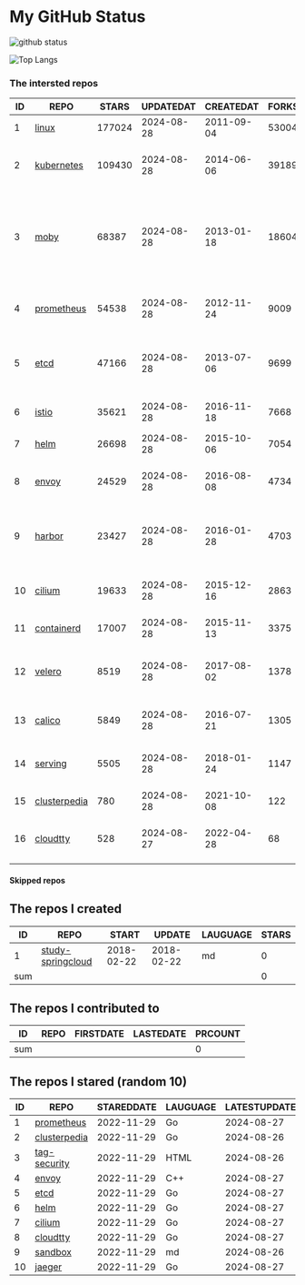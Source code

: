 # My GitHub Status

<img src="https://github-readme-stats-1.yihong0618.vercel.app/api?username=daoqingniu&show_icons=true&&&hide_title=true&count_private=true" alt="github status" />

![Top Langs](https://github-readme-stats-1.yihong0618.vercel.app/api/top-langs/?username=daoqingniu&layout=compact)

<!--START_SECTION:github_repos-->
### The intersted repos
| ID |                              REPO                               | STARS  | UPDATEDAT  | CREATEDAT  | FORKSCOUNT |                                                DESCRIPTIONS                                                |
|----|-----------------------------------------------------------------|--------|------------|------------|------------|------------------------------------------------------------------------------------------------------------|
|  1 | [linux](https://github.com/torvalds/linux)                      | 177024 | 2024-08-28 | 2011-09-04 |      53004 | Linux kernel source tree                                                                                   |
|  2 | [kubernetes](https://github.com/kubernetes/kubernetes)          | 109430 | 2024-08-28 | 2014-06-06 |      39189 | Production-Grade Container Scheduling and Management                                                       |
|  3 | [moby](https://github.com/moby/moby)                            |  68387 | 2024-08-28 | 2013-01-18 |      18604 | The Moby Project - a collaborative project for the container ecosystem to assemble container-based systems |
|  4 | [prometheus](https://github.com/prometheus/prometheus)          |  54538 | 2024-08-28 | 2012-11-24 |       9009 | The Prometheus monitoring system and time series database.                                                 |
|  5 | [etcd](https://github.com/etcd-io/etcd)                         |  47166 | 2024-08-28 | 2013-07-06 |       9699 | Distributed reliable key-value store for the most critical data of a distributed system                    |
|  6 | [istio](https://github.com/istio/istio)                         |  35621 | 2024-08-28 | 2016-11-18 |       7668 | Connect, secure, control, and observe services.                                                            |
|  7 | [helm](https://github.com/helm/helm)                            |  26698 | 2024-08-28 | 2015-10-06 |       7054 | The Kubernetes Package Manager                                                                             |
|  8 | [envoy](https://github.com/envoyproxy/envoy)                    |  24529 | 2024-08-28 | 2016-08-08 |       4734 | Cloud-native high-performance edge/middle/service proxy                                                    |
|  9 | [harbor](https://github.com/goharbor/harbor)                    |  23427 | 2024-08-28 | 2016-01-28 |       4703 | An open source trusted cloud native registry project that stores, signs, and scans content.                |
| 10 | [cilium](https://github.com/cilium/cilium)                      |  19633 | 2024-08-28 | 2015-12-16 |       2863 | eBPF-based Networking, Security, and Observability                                                         |
| 11 | [containerd](https://github.com/containerd/containerd)          |  17007 | 2024-08-28 | 2015-11-13 |       3375 | An open and reliable container runtime                                                                     |
| 12 | [velero](https://github.com/vmware-tanzu/velero)                |   8519 | 2024-08-28 | 2017-08-02 |       1378 | Backup and migrate Kubernetes applications and their persistent volumes                                    |
| 13 | [calico](https://github.com/projectcalico/calico)               |   5849 | 2024-08-28 | 2016-07-21 |       1305 | Cloud native networking and network security                                                               |
| 14 | [serving](https://github.com/knative/serving)                   |   5505 | 2024-08-28 | 2018-01-24 |       1147 | Kubernetes-based, scale-to-zero, request-driven compute                                                    |
| 15 | [clusterpedia](https://github.com/clusterpedia-io/clusterpedia) |    780 | 2024-08-28 | 2021-10-08 |        122 | The Encyclopedia of Kubernetes clusters                                                                    |
| 16 | [cloudtty](https://github.com/cloudtty/cloudtty)                |    528 | 2024-08-27 | 2022-04-28 |         68 | A Friendly Kubernetes CloudShell (Web Terminal) !                                                          |



#### Skipped repos
<!--END_SECTION:github_repos-->

<!--START_SECTION:my_github-->
## The repos I created
| ID  |                                 REPO                                 |   START    |   UPDATE   | LAUGUAGE | STARS |
|-----|----------------------------------------------------------------------|------------|------------|----------|-------|
|   1 | [study-springcloud](https://github.com/daoqingniu/study-springcloud) | 2018-02-22 | 2018-02-22 | md       |     0 |
| sum |                                                                      |            |            |          |     0 |

## The repos I contributed to
| ID  | REPO | FIRSTDATE | LASTEDATE | PRCOUNT |
|-----|------|-----------|-----------|---------|
| sum |      |           |           |       0 |

## The repos I stared (random 10)
| ID |                              REPO                               | STAREDDATE | LAUGUAGE | LATESTUPDATE |
|----|-----------------------------------------------------------------|------------|----------|--------------|
|  1 | [prometheus](https://github.com/prometheus/prometheus)          | 2022-11-29 | Go       | 2024-08-27   |
|  2 | [clusterpedia](https://github.com/clusterpedia-io/clusterpedia) | 2022-11-29 | Go       | 2024-08-26   |
|  3 | [tag-security](https://github.com/cncf/tag-security)            | 2022-11-29 | HTML     | 2024-08-26   |
|  4 | [envoy](https://github.com/envoyproxy/envoy)                    | 2022-11-29 | C++      | 2024-08-27   |
|  5 | [etcd](https://github.com/etcd-io/etcd)                         | 2022-11-29 | Go       | 2024-08-27   |
|  6 | [helm](https://github.com/helm/helm)                            | 2022-11-29 | Go       | 2024-08-27   |
|  7 | [cilium](https://github.com/cilium/cilium)                      | 2022-11-29 | Go       | 2024-08-27   |
|  8 | [cloudtty](https://github.com/cloudtty/cloudtty)                | 2022-11-29 | Go       | 2024-08-27   |
|  9 | [sandbox](https://github.com/cncf/sandbox)                      | 2022-11-29 | md       | 2024-08-26   |
| 10 | [jaeger](https://github.com/jaegertracing/jaeger)               | 2022-11-29 | Go       | 2024-08-27   |

<!--END_SECTION:my_github-->
